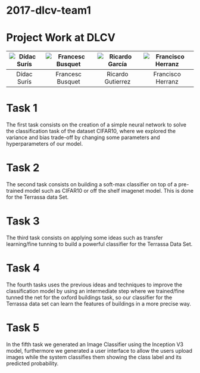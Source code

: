 # 2017-dlcv-team1
# Project Work at DLCV



| ![Dídac Surís][image-didac] | ![Francesc Busquet][image-francesc] | ![Ricardo García][image-ricardo] | ![Francisco Herranz][image-francisco] | 
| :---: | :---: | :---: | :---: |
| Dídac Surís | Francesc Busquet | Ricardo Gutierrez | Francisco Herranz | 



# Task 1

The first task consists on the creation of a simple neural network to solve the classification task of the dataset CIFAR10, where we explored the variance and bias trade-off by changing some parameters and hyperparameters of our model.


# Task 2

The second task consists on building a soft-max classifier on top of a pre-trained model such as CIFAR10 or off the shelf imagenet model. This is done for the Terrassa data Set.

# Task 3
The third task consists on applying some ideas such as transfer learning/fine tunning to build a powerful classifier for the Terrassa Data Set.


# Task 4
The fourth tasks uses the previous ideas and techniques to improve the classification model by using an intermediate step where we trained/fine tunned the net for the oxford buildings task, so our classifier for the Terrassa data set can learn the features of buildings in a more precise way.


# Task 5

In the fifth task we generated an Image Classifier using the Inception V3 model, furthermore we generated a user interface to allow the users upload images while the system classifies them showing the class label and its predicted probability.




<!--Images-->
[image-didac]: https://media.licdn.com/mpr/mpr/shrinknp_200_200/AAEAAQAAAAAAAAZZAAAAJGE5ZGE5NzFmLTc1ZmYtNDYxNC04MGQ0LTc0ZDI3ZGM2ZDMwMA.jpg "Dídac Surís"
[image-francesc]: https://media.licdn.com/mpr/mpr/shrinknp_200_200/AAEAAQAAAAAAAAlHAAAAJDExYmYwMTQyLTYwZDAtNDk4YS1iYTg2LTM0YmIxNDE0Y2MxNw.jpg "Francesc Busquet"
[image-ricardo]: http://i.imgur.com/WAy0AbA.png "Ricardo Gutierrez"
[image-francisco]: https://i.imgur.com/dzdhyk5.png "Francisco Herranz"


